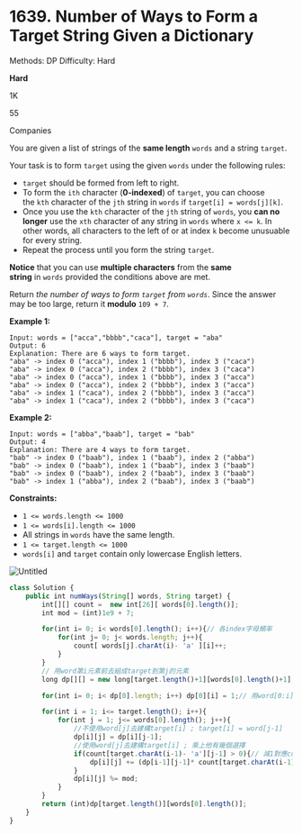 # 1639. Number of Ways to Form a Target String Given a Dictionary

Methods: DP
Difficulty: Hard

**Hard**

1K

55

Companies

You are given a list of strings of the **same length** `words` and a string `target`.

Your task is to form `target` using the given `words` under the following rules:

- `target` should be formed from left to right.
- To form the `ith` character (**0-indexed**) of `target`, you can choose the `kth` character of the `jth` string in `words` if `target[i] = words[j][k]`.
- Once you use the `kth` character of the `jth` string of `words`, you **can no longer** use the `xth` character of any string in `words` where `x <= k`. In other words, all characters to the left of or at index `k` become unusuable for every string.
- Repeat the process until you form the string `target`.

**Notice** that you can use **multiple characters** from the **same string** in `words` provided the conditions above are met.

Return *the number of ways to form `target` from `words`*. Since the answer may be too large, return it **modulo** `109 + 7`.

**Example 1:**

```
Input: words = ["acca","bbbb","caca"], target = "aba"
Output: 6
Explanation: There are 6 ways to form target.
"aba" -> index 0 ("acca"), index 1 ("bbbb"), index 3 ("caca")
"aba" -> index 0 ("acca"), index 2 ("bbbb"), index 3 ("caca")
"aba" -> index 0 ("acca"), index 1 ("bbbb"), index 3 ("acca")
"aba" -> index 0 ("acca"), index 2 ("bbbb"), index 3 ("acca")
"aba" -> index 1 ("caca"), index 2 ("bbbb"), index 3 ("acca")
"aba" -> index 1 ("caca"), index 2 ("bbbb"), index 3 ("caca")

```

**Example 2:**

```
Input: words = ["abba","baab"], target = "bab"
Output: 4
Explanation: There are 4 ways to form target.
"bab" -> index 0 ("baab"), index 1 ("baab"), index 2 ("abba")
"bab" -> index 0 ("baab"), index 1 ("baab"), index 3 ("baab")
"bab" -> index 0 ("baab"), index 2 ("baab"), index 3 ("baab")
"bab" -> index 1 ("abba"), index 2 ("baab"), index 3 ("baab")

```

**Constraints:**

- `1 <= words.length <= 1000`
- `1 <= words[i].length <= 1000`
- All strings in `words` have the same length.
- `1 <= target.length <= 1000`
- `words[i]` and `target` contain only lowercase English letters.

![Untitled](Untitled%2017.png)

```jsx
class Solution {
    public int numWays(String[] words, String target) {
        int[][] count =  new int[26][ words[0].length()];
        int mod = (int)1e9 + 7;

        for(int i= 0; i< words[0].length(); i++){// 各index字母頻率
            for(int j= 0; j< words.length; j++){
                count[ words[j].charAt(i)- 'a' ][i]++;
            }
        }
        // 用word第i元素前去組成target到第j的元素
        long dp[][] = new long[target.length()+1][words[0].length()+1];

        for(int i= 0; i< dp[0].length; i++) dp[0][i] = 1;// 用word[0:i]去構建target="" 都不取=1

        for(int i = 1; i<= target.length(); i++){
            for(int j = 1; j<= words[0].length(); j++){
                //不使用word[j]去建構target[i] ; target[i] = word[j-1]
                dp[i][j] = dp[i][j-1];  
                //使用word[j]去建構target[i] ; 乘上他有幾個選擇
                if(count[target.charAt(i-1)- 'a'][j-1] > 0){// 減1對應count
                    dp[i][j] += (dp[i-1][j-1]* count[target.charAt(i-1)- 'a'][j-1]) % mod;
                }
                dp[i][j] %= mod;
            }
        }
        return (int)dp[target.length()][words[0].length()];
    }
}
```